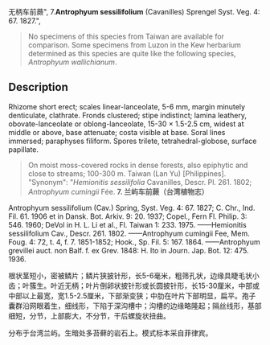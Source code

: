 无柄车前蕨",
7.**Antrophyum sessilifolium** (Cavanilles) Sprengel Syst. Veg. 4: 67. 1827.",

> No specimens of this species from Taiwan are available for comparison. Some specimens from Luzon in the Kew herbarium determined as this species are quite like the following species, *Antrophyum wallichianum*.

## Description
Rhizome short erect; scales linear-lanceolate, 5-6 mm, margin minutely denticulate, clathrate. Fronds clustered; stipe indistinct; lamina leathery, obovate-lanceolate or oblong-lanceolate, 15-30 × 1.5-2.5 cm, widest at middle or above, base attenuate; costa visible at base. Soral lines immersed; paraphyses filiform. Spores trilete, tetrahedral-globose, surface papillate.

> On moist moss-covered rocks in dense forests, also epiphytic and close to streams; 100-300 m. Taiwan (Lan Yu) [Philippines].
  "Synonym": "*Hemionitis sessilifolia* Cavanilles, Descr. Pl. 261. 1802; *Antrophyum cumingii* Fée.
**7. 兰屿车前蕨（台湾植物志）**

Antrophyum sessilifolium (Cav.) Spring, Syst. Veg. 4: 67. 1827; C. Chr., Ind. Fil. 61. 1906 et in Dansk. Bot. Arkiv. 9: 20. 1937; Copel., Fern Fl. Philip. 3: 546. 1960; DeVol in H. L. Li et al., Fl. Taiwan 1: 233. 1975. ——Hemionitis sessilifolium Cav., Descr. 261. 1802. ——Antrophyum cumingii Fee, Mem. Foug. 4: 72, t. 4, f. 7. 1851-1852; Hook., Sp. Fil. 5: 167. 1864. ——Antrophyum grevillei auct. non Balf. f. ex Grev. 1848: H. Ito in Journ. Jap. Bot. 12: 475. 1936.

根状茎短小，密被鳞片；鳞片狭披针形，长5-6毫米，粗筛孔状，边缘具睫毛状小齿；叶簇生。叶近无柄；叶片倒卵状披针形或长圆披针形，长15-30厘米，中部或中部以上最宽，宽1.5-2.5厘米，下部渐变狭；中肋在叶片下部明显，扁平。孢子囊群沿网眼着生，细线形，下陷于深沟槽中；沟槽的边缘略隆起；隔丝线形，基部细短，分节，上部膨大，不分节，干后螺旋状扭曲。

分布于台湾兰屿。生暗处多苔藓的岩石上。模式标本采自菲律宾。
